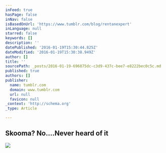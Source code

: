 ```yaml
---
inFeed: true
hasPage: false
inNav: false
isBasedOnUrl: 'https://www.tumblr.com/blog/rentanexpert'
inLanguage: null
starred: false
keywords: []
description: ''
datePublished: '2016-01-19T15:30:44.825Z'
dateModified: '2016-01-19T15:30:38.949Z'
author: []
title: ''
sourcePath: _posts/2016-01-19-696875dc-c3d9-437c-bee7-e8222bec0c5c.md
published: true
authors: []
publisher:
  name: tumblr.com
  domain: www.tumblr.com
  url: null
  favicon: null
_context: 'http://schema.org'
_type: Article

---
```

## **Skooma? No....Never heard of it**
![](https://s3-us-west-2.amazonaws.com/the-grid-img/p/87c3aeeb9fd62640f93ce59f2535cd207fcfb371.gif)